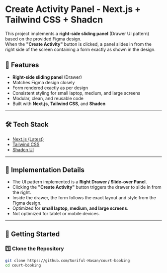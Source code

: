 # Create Activity Panel - Next.js + Tailwind CSS + Shadcn

This project implements a **right-side sliding panel** (Drawer UI pattern) based on the provided Figma design.  
When the **"Create Activity"** button is clicked, a panel slides in from the right side of the screen containing a form exactly as shown in the design.

## 📌 Features
- **Right-side sliding panel** (Drawer)
- Matches Figma design closely
- Form rendered exactly as per design
- Consistent styling for small laptop, medium, and large screens
- Modular, clean, and reusable code
- Built with **Next.js**, **Tailwind CSS**, and **Shadcn**

---

## 🛠 Tech Stack
- [Next.js (Latest)](https://nextjs.org/)
- [Tailwind CSS](https://tailwindcss.com/)
- [Shadcn UI](https://ui.shadcn.com/)

---

## 🎯 Implementation Details
- The UI pattern implemented is a **Right Drawer / Slide-over Panel**.
- Clicking the **"Create Activity"** button triggers the drawer to slide in from the right.
- Inside the drawer, the form follows the exact layout and style from the Figma design.
- Optimized for **small laptop, medium, and large screens**.
- Not optimized for tablet or mobile devices.

---

## 🚀 Getting Started

### 1️⃣ Clone the Repository
```bash
git clone https://github.com/Soriful-Hasan/court-booking
cd court-booking
